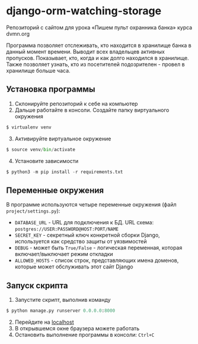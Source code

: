 # django-orm-watching-storage
Репозиторий с сайтом для урока «Пишем пульт охранника банка» курса dvmn.org

Программа позволяет отслеживать, кто находится в хранилище банка в данный момент времени. 
Выводит всех владельцев активных пропусков. Показывает, кто, когда и как долго находился в хранилище.
Также позволяет узнать, кто из посетителей подозрителен - провел в хранилище больше часа. 

## Установка программы
1. Склонируйте репозиторий к себе на компьютер
2. Дальше работайте в консоли. Cоздайте папку виртуального окружения
```python
$ virtualenv venv
```
3. Активируйте виртуальное окружение
```python
$ source venv/bin/activate
```
4. Установите зависимости
```python
$ python3 -m pip install -r requirements.txt
```

## Переменные окружения
В программе используются четыре переменные окружения (файл `project/settings.py`):
- `DATABASE_URL` - URL для подключения к БД. URL схема: `postgres://USER:PASSWORD@HOST:PORT/NAME`
- `SECRET_KEY` - секретный ключ конкретной сборки Django, используется как средство защиты от уязвимостей
- `DEBUG` - может быть `True/False` - логическая переменная, которая включает/выключает режим откладки
- `ALLOWED_HOSTS` - cписок строк, представляющих имена доменов, которые может обслуживать этот сайт Django


## Запуск скрипта
1. Запустите скрипт, выполнив команду
```python
$ python manage.py runserver 0.0.0.0:8000
```
2. Перейдите на [localhost](http://localhost:8000/)
3. В открывшемся окне браузера можете работать
4. Остановить выполнение программы в консоли: `Ctrl+C`